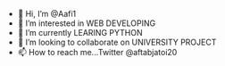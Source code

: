 - 👋 Hi, I’m @Aafi1
- 👀 I’m interested in WEB DEVELOPING
- 🌱 I’m currently LEARING PYTHON
- 💞️ I’m looking to collaborate on UNIVERSITY PROJECT
- 📫 How to reach me...Twitter @aftabjatoi20

<!---
Aafi1/Aafi1 is a ✨ special ✨ repository because its `README.md` (this file) appears on your GitHub profile.
You can click the Preview link to take a look at your changes.
--->
